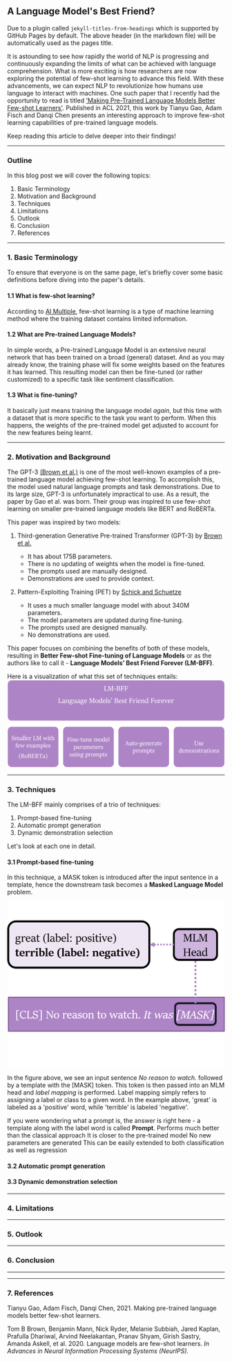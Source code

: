 ## A Language Model's Best Friend?

Due to a plugin called `jekyll-titles-from-headings` which is supported by GitHub Pages by default. The above header (in the markdown file) will be automatically used as the pages title.

It is astounding to see how rapidly the world of NLP is progressing and continuously expanding the limits of what can be achieved with language comprehension. What is more exciting is how researchers are now exploring the potential of few-shot learning to advance this field. With these advancements, we can expect NLP to revolutionize how humans use language to interact with machines.
One such paper that I recently had the opportunity to read is titled ['Making Pre-Trained Language Models Better Few-shot Learners'](https://arxiv.org/abs/2012.15723). Published in ACL 2021, this work by Tianyu Gao, Adam Fisch and Danqi Chen presents an interesting approach to improve few-shot learning capabilities of pre-trained language models.

Keep reading this article to delve deeper into their findings!

---

### Outline

In this blog post we will cover the following topics:
1.	Basic Terminology
2.	Motivation and Background
3.	Techniques
4.	Limitations
5.	Outlook
6.	Conclusion
7.	References

----

### 1. Basic Terminology

To ensure that everyone is on the same page, let's briefly cover some basic definitions before diving into the paper's details.

#### 1.1 What is few-shot learning?

According to [AI Multiple](https://research.aimultiple.com/few-shot-learning/#:~:text=Few%2Dshot%20learning%20(FSL)%2C%20also%20referred%20to%20as%20low%2Dshot%20learning%20(LSL)%20in%20few%20sources%2C%20is%20a%20type%20of%20machine%20learning%20method%20where%20the%20training%20dataset%20contains%20limited%20information.), few-shot learning is a type of machine learning method where the training dataset contains limited information.

#### 1.2 What are Pre-trained Language Models?

In simple words, a Pre-trained Language Model is an extensive neural network that has been trained on a broad (general) dataset. And as you may already know, the training phase will fix some weights based on the features it has learned. This resulting model can then be fine-tuned (or rather customized) to a specific task like sentiment classification.

#### 1.3 What is fine-tuning?

It basically just means training the language model *again*, but this time with a dataset that is more specific to the task you want to perform. When this happens, the weights of the pre-trained model get adjusted to account for the new features being learnt.

---

### 2. Motivation and Background

The GPT-3 [(Brown et al.)](https://arxiv.org/abs/2005.14165) is one of the most well-known examples of a pre-trained language model achieving few-shot learning. To accomplish this, the model used natural language prompts and task demonstrations.
Due to its large size, GPT-3 is unfortunately impractical to use. As a result, the paper by Gao et al. was born. Their group was inspired to use few-shot learning on smaller pre-trained language models like BERT and RoBERTa.

This paper was inspired by two models:
1. Third-generation Generative Pre-trained Transformer (GPT-3) by [Brown et al.](https://arxiv.org/abs/2005.14165)
    * It has about 175B parameters.
    * There is no updating of weights when the model is fine-tuned.
    * The prompts used are manually designed.
    * Demonstrations are used to provide context.

2. Pattern-Exploiting Training (PET) by [Schick and Schuetze](https://arxiv.org/abs/2009.07118v2)
    * It uses a much smaller language model with about 340M parameters.
    * The model parameters are updated during fine-tuning.
    * The prompts used are designed manually.
    * No demonstrations are used.

This paper focuses on combining the benefits of both of these models, resulting in **Better Few-shot Fine-tuning of Language Models** or as the authors like to call it - **Language Models’ Best Friend Forever (LM-BFF)**.

Here is a visualization of what this set of techniques entails:
![image](/images/lm_bff.png)

---

### 3. Techniques

The LM-BFF mainly comprises of a trio of techniques:

1. Prompt-based fine-tuning
2. Automatic prompt generation
3. Dynamic demonstration selection

Let's look at each one in detail.

#### 3.1 Prompt-based fine-tuning

In this technique, a MASK token is introduced after the input sentence in a template, hence the downstream task becomes a **Masked Language Model** problem.

![image](/images/prompt_based_ft.png)

In the figure above, we see an input sentence *No reason to watch.* followed by a template with the \[MASK\] token. This token is then passed into an MLM head and *label mapping* is performed. Label mapping simply refers to assigning a label or class to a given word. In the example above, 'great' is labeled as a 'positive' word, while 'terrible' is labeled 'negative'. 

If you were wondering what a prompt is, the answer is right here - a template along with the label word is called **Prompt**. 
Performs much better than the classical approach
It is closer to the pre-trained model
No new parameters are generated
This can be easily extended to both classification as well as regression

#### 3.2 Automatic prompt generation

#### 3.3 Dynamic demonstration selection

---

### 4. Limitations

---

### 5. Outlook

---

### 6. Conclusion

---



---

### 7. References

Tianyu Gao, Adam Fisch, Danqi Chen, 2021. Making pre-trained language models better few-shot learners.

Tom B Brown, Benjamin Mann, Nick Ryder, Melanie Subbiah, Jared Kaplan, Prafulla Dhariwal, Arvind Neelakantan, Pranav Shyam, Girish Sastry, Amanda Askell, et al. 2020. Language models are few-shot learners. *In Advances in Neural Information Processing Systems (NeurIPS).*

